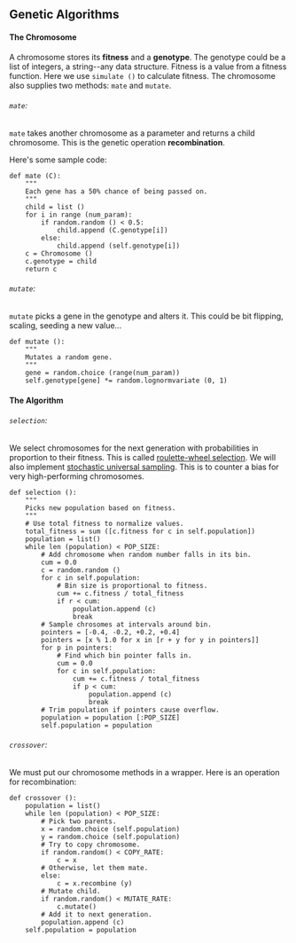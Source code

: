 ## Genetic Algorithms

#### The Chromosome

A chromosome stores its **fitness** and a **genotype**. The genotype could be a list of integers, a string--any data
structure. Fitness is a value from a fitness function. Here we use ``simulate ()`` to calculate fitness. The chromosome also supplies two methods: ``mate`` and ``mutate``.

###### ``mate``:

``mate`` takes another chromosome as a parameter and returns a
child chromosome. This is the genetic operation
**recombination**.

Here's some sample code:

    def mate (C):
        """
        Each gene has a 50% chance of being passed on.
        """
        child = list ()
        for i in range (num_param):
            if random.random () < 0.5:
                child.append (C.genotype[i])
            else:
                child.append (self.genotype[i])
        c = Chromosome ()
        c.genotype = child
        return c
        
###### ``mutate``:
``mutate`` picks a gene in the genotype and alters it. This could be bit flipping, scaling, seeding a new value... 

    def mutate ():
        """
        Mutates a random gene.
        """
        gene = random.choice (range(num_param))
        self.genotype[gene] *= random.lognormvariate (0, 1)


#### The Algorithm

###### ``selection``:
We select chromosomes for the next generation with probabilities in proportion to their fitness. This is called [roulette-wheel selection](https://en.wikipedia.org/wiki/Roulette_wheel_selection). We will also implement [stochastic universal sampling](http://en.wikipedia.org/wiki/Stochastic_universal_sampling). This is to counter a bias for very high-performing chromosomes. 

    def selection ():
        """
        Picks new population based on fitness.
        """
        # Use total fitness to normalize values.
        total_fitness = sum ([c.fitness for c in self.population])
        population = list()
        while len (population) < POP_SIZE:
            # Add chromosome when random number falls in its bin.
            cum = 0.0
            c = random.random ()
            for c in self.population:
                # Bin size is proportional to fitness.
                cum += c.fitness / total_fitness
                if r < cum:
                    population.append (c)
                    break
            # Sample chrosomes at intervals around bin.
            pointers = [-0.4, -0.2, +0.2, +0.4]
            pointers = [x % 1.0 for x in [r + y for y in pointers]]
            for p in pointers:
                # Find which bin pointer falls in. 
                cum = 0.0
                for c in self.population:
                    cum += c.fitness / total_fitness
                    if p < cum:
                        population.append (c)
                        break
            # Trim population if pointers cause overflow.
            population = population [:POP_SIZE]
            self.population = population

###### ``crossover``:
We must put our chromosome methods in a wrapper. 
Here is an operation for recombination:

    def crossover ():
        population = list()
        while len (population) < POP_SIZE:
            # Pick two parents.
            x = random.choice (self.population)
            y = random.choice (self.population)
            # Try to copy chromosome.
            if random.random() < COPY_RATE:
                c = x
            # Otherwise, let them mate. 
            else:
                c = x.recombine (y)
            # Mutate child.
            if random.random() < MUTATE_RATE:
                c.mutate()
            # Add it to next generation.
            population.append (c)
        self.population = population
        
        

